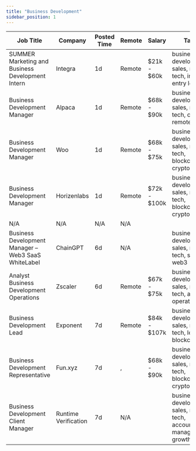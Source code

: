 ```yaml
---
title: "Business Development"
sidebar_position: 1
---
```


| Job Title | Company | Posted Time | Remote | Salary | Tags | Apply Link |
|-----------|---------|-------------|--------|--------|------|------------|
| SUMMER Marketing and Business Development Intern | Integra | 1d | Remote | $21k - $60k | business development, sales, non tech, intern, entry level | [Apply](https://web3.career/summer-marketing-and-business-development-intern-integra/95750) |
| Business Development Manager | Alpaca | 1d | Remote | $68k - $90k | business development, sales, non tech, crypto, remote | [Apply](https://web3.career/business-development-manager-alpaca/104042) |
| Business Development Manager | Woo | 1d | Remote | $68k - $75k | business development, sales, non tech, blockchain, crypto | [Apply](https://web3.career/business-development-manager-woo/95644) |
| Business Development Manager | Horizenlabs | 1d | Remote | $72k - $100k | business development, sales, non tech, blockchain, crypto | [Apply](https://web3.career/business-development-manager-horizenlabs/99201) |
| N/A | N/A | N/A | N/A |  |  | [Apply](https://web3.career/metana) |
| Business Development Manager – Web3 SaaS WhiteLabel | ChainGPT | 6d | N/A |  | business development, sales, non tech, saas, web3 | [Apply](https://web3.career/business-development-manager-web3-saas-white-label-chaingpt/136080) |
| Analyst Business Development Operations | Zscaler | 6d | Remote | $67k - $75k | business development, sales, non tech, analyst, operations | [Apply](https://web3.career/analyst-business-development-operations-zscaler/135322) |
| Business Development Lead | Exponent | 7d | Remote | $84k - $107k | business development, sales, non tech, lead, blockchain | [Apply](https://web3.career/business-development-lead-exponent/134634) |
| Business Development Representative | Fun.xyz | 7d | , | $68k - $90k | business development, sales, non tech, blockchain, crypto | [Apply](https://web3.career/business-development-representative-fun-xyz/134497) |
| Business Development Client Manager | Runtime Verification | 7d | N/A |  | business development, sales, non tech, account manager, growth | [Apply](https://web3.career/business-development-client-manager-runtime-verification/134232) |
